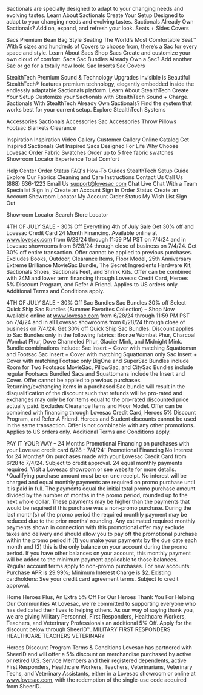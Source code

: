 Sactionals are specially designed to adapt to your changing needs and evolving tastes. Learn About Sactionals Create Your Setup Designed to adapt to your changing needs and evolving tastes. Sactionals Already Own Sactionals? Add on, expand, and refresh your look. Seats + Sides Covers

Sacs Premium Bean Bag Style Seating The World’s Most Comfortable Seat™ With 5 sizes and hundreds of Covers to choose from, there’s a Sac for every space and style. Learn About Sacs Shop Sacs Create and customize your own cloud of comfort. Sacs Sac Bundles Already Own a Sac? Add another Sac or go for a totally new look. Sac Inserts Sac Covers

StealthTech Premium Sound & Technology Upgrades Invisible is Beautiful StealthTech® features premium technology, elegantly embedded inside the endlessly adaptable Sactionals platform. Learn About StealthTech Create Your Setup Customize your Sactionals with StealthTech Sound + Charge. Sactionals With StealthTech Already Own Sactionals? Find the system that works best for your current setup. Explore StealthTech Systems

Accessories Sactionals Accessories Sac Accessories Throw Pillows Footsac Blankets Clearance

Inspiration Inspiration Video Gallery Customer Gallery Online Catalog Get Inspired Sactionals Get Inspired Sacs Designed For Life Why Choose Lovesac Order Fabric Swatches Order up to 5 free fabric swatches Showroom Locator Experience Total Comfort

Help Center Order Status FAQ's How-To Guides StealthTech Setup Guide Explore Our Fabrics Cleaning and Care Instructions Contact Us Call Us (888) 636-1223 Email Us support@lovesac.com Chat Live Chat With a Team Specialist Sign In / Create an Account Sign In Order Status Create an Account Showroom Locator My Account Order Status My Wish List Sign Out

Showroom Locator Search Store Locator

4TH OF JULY SALE - 30% Off Everything 4th of July Sale Get 30% off and Lovesac Credit Card 24 Month Financing. Available online at www.lovesac.com from 6/28/24 through 11:59 PM PST on 7/4/24 and in Lovesac showrooms from 6/28/24 through close of business on 7/4/24. Get 30% off entire transaction. Offer cannot be applied to previous purchases. Excludes Books, Outdoor, Clearance Items, Floor Model, 25th Anniversary Extreme Brilliance MovieSac Bundle, The Secret Ingredients Hardware Kit, Sactionals Shoes, Sactionals Feet, and Shrink Kits. Offer can be combined with 24M and lower term financing through Lovesac Credit Card, Heroes 5% Discount Program, and Refer A Friend. Applies to US orders only. Additional Terms and Conditions apply.

4TH OF JULY SALE - 30% Off Sac Bundles Sac Bundles 30% off Select Quick Ship Sac Bundles (Summer Favorites Collection) – Shop Now Available online at www.lovesac.com from 6/28/24 through 11:59 PM PST on 7/4/24 and in all Lovesac showrooms from 6/28/24 through close of business on 7/4/24. Get 30% off Quick Ship Sac Bundles. Discount applies to Sac Bundles only in the following fabrics: Bronze Wombat Phur, Charcoal Wombat Phur, Dove Channeled Phur, Glacier Mink, and Midnight Mink. Bundle combinations include: Sac Insert + Cover with matching Squattoman and Footsac Sac Insert + Cover with matching Squattoman only Sac Insert + Cover with matching Footsac only BigOne and SuperSac Bundles include Room for Two Footsacs MovieSac, PillowSac, and CitySac Bundles include regular Footsacs Bundled Sacs and Squattomans include the Insert and Cover. Offer cannot be applied to previous purchases. Returning/exchanging items in a purchased Sac bundle will result in the disqualification of the discount such that refunds will be pro-rated and exchanges may only be for items equal to the pro-rated discounted price actually paid. Excludes Clearance Items and Floor Model. Offer can be combined with financing through Lovesac Credit Card, Heroes 5% Discount Program, and Refer A Friend. Heroes and Student discounts cannot be used in the same transaction. Offer is not combinable with any other promotions. Applies to US orders only. Additional Terms and Conditions apply.

PAY IT YOUR WAY – 24 Months Promotional Financing on purchases with your Lovesac credit card 6/28 - 7/4/24† Promotional Financing No Interest for 24 Months† On purchases made with your Lovesac Credit Card from 6/28 to 7/4/24. Subject to credit approval. 24 equal monthly payments required. Visit a Lovesac showroom or see website for more details. †Qualifying purchase amount must be on one receipt. No interest will be charged and equal monthly payments are required on promo purchase until it is paid in full. The payments equal the initial total promo purchase amount divided by the number of months in the promo period, rounded up to the next whole dollar. These payments may be higher than the payments that would be required if this purchase was a non-promo purchase. During the last month(s) of the promo period the required monthly payment may be reduced due to the prior months’ rounding. Any estimated required monthly payments shown in connection with this promotional offer may exclude taxes and delivery and should allow you to pay off the promotional purchase within the promo period if (1) you make your payments by the due date each month and (2) this is the only balance on your account during the promo period. If you have other balances on your account, this monthly payment will be added to the minimum payment applicable to those balances. Regular account terms apply to non-promo purchases. For new accounts: Purchase APR is 29.99%; Minimum Interest Charge is $2. Existing cardholders: See your credit card agreement terms. Subject to credit approval.

Home Heroes Plus, An Extra 5% Off For Our Heroes Thank You For Helping Our Communities At Lovesac, we're committed to supporting everyone who has dedicated their lives to helping others. As our way of saying thank you, we are giving Military Personnel, First Responders, Healthcare Workers, Teachers, and Veterinary Professionals an additional 5% Off. Apply for the discount below through SheerID™. MILITARY FIRST RESPONDERS HEALTHCARE TEACHERS VETERINARY

Heroes Discount Program Terms & Conditions Lovesac has partnered with SheerID and will offer a 5% discount on merchandise purchased by active or retired U.S. Service Members and their registered dependents, active First Responders, Healthcare Workers, Teachers, Veterinarians, Veterinary Techs, and Veterinary Assistants, either in a Lovesac showroom or online at www.lovesac.com, with the redemption of the single-use code acquired from SheerID.